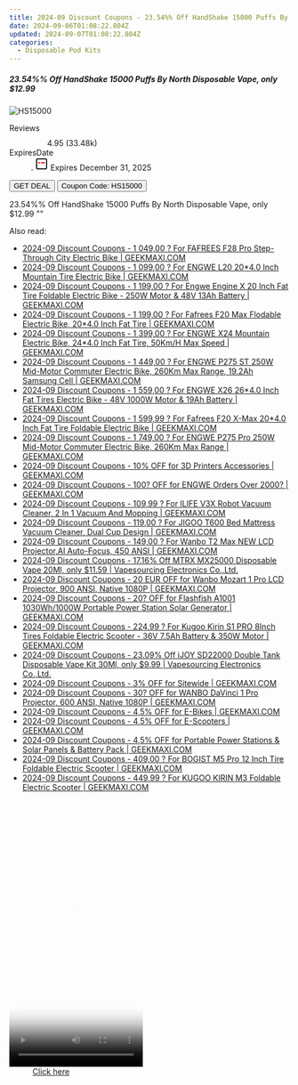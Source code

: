 ```yaml
---
title: 2024-09 Discount Coupons - 23.54%% Off HandShake 15000 Puffs By North Disposable Vape, only $12.99 | Vapesourcing Electronics Co.,Ltd.
date: 2024-09-06T01:08:22.804Z
updated: 2024-09-07T01:08:22.804Z
categories:
  - Disposable Pod Kits
---
```



<div class="max-w-4xl mx-auto grid grid-cols-1 lg:max-w-5xl lg:gap-x-20 lg:grid-cols-2">
  <div class="relative p-3 col-start-1 row-start-1 flex flex-col-reverse rounded-lg bg-gradient-to-t from-black/75 via-black/0 sm:bg-none sm:row-start-2 sm:p-0 lg:row-start-1">
    <h5 class="mt-1 text-lg font-semibold text-white sm:text-slate-900 md:text-2xl dark:sm:text-white">23.54%% Off HandShake 15000 Puffs By North Disposable Vape, only $12.99</h5>
  </div>
  
  <div class="col-start-1 col-end-3 row-start-1 grid gap-4 sm:mb-6 sm:grid-cols-4 lg:col-start-2 lg:row-span-6 lg:row-end-6 lg:mb-0 lg:gap-6">
      <img src="&quot;https://static.shareasale.com/image/90958/deal/HandShake15000PuffsByNorthDisposableVape.png&quot;" onClick="javascript:window.open(decodeURIComponent('%22https%3A%2F%2Fwww.shareasale.com%2Fu.cfm%3Fd%3D1112219%26m%3D90958%26u%3D4338022%22'), '_blank');void(0);" alt="HS15000" class="h-60 w-full rounded-lg object-cover sm:col-span-2 sm:h-52 lg:col-span-full" loading="lazy" />
    
  </div>
  <dl class="row-start-2 mt-4 flex items-center text-xs font-medium sm:row-start-3 sm:mt-1 md:mt-2.5 lg:row-start-2">
    <dt class="sr-only">Reviews</dt>
    <dd class="flex items-center text-indigo-600 dark:text-indigo-400">
      <svg width="24" height="24" fill="none" aria-hidden="true" class="mr-1 stroke-current dark:stroke-indigo-500">
        <path d="m12 5 2 5h5l-4 4 2.103 5L12 16l-5.103 3L9 14l-4-4h5l2-5Z" stroke-width="2" stroke-linecap="round" stroke-linejoin="round" />
      </svg>
      <span>4.95 <span class="font-normal text-slate-400">(33.48k)</span></span>
    </dd>
    <dt class="sr-only">ExpiresDate</dt>
    <dd class="flex items-center">
      <svg width="2" height="2" aria-hidden="true" fill="currentColor" class="mx-3 text-slate-300">
        <circle cx="1" cy="1" r="1" />
      </svg>
      <svg width="24" height="24" viewBox="0 0 24 24" fill="none" stroke="currentColor" stroke-width="2">
        <rect x="3" y="3" width="18" height="18" rx="2" fill="#fff" />
        <path d="M6 10L18 10" stroke="red" stroke-width="2" fill="none" />
        <path d="M10 6L10 18" stroke="#fff" stroke-width="2" fill="none" />
      </svg>
      Expires December 31, 2025    </dd>
  </dl>
  <div class="col-start-1 row-start-3 mt-4 self-center sm:col-start-2 sm:row-span-2 sm:row-start-2 sm:mt-0 lg:col-start-1 lg:row-start-3 lg:row-end-4 lg:mt-6">
    <button type="button" onClick="javascript:window.open(decodeURIComponent('%22https%3A%2F%2Fwww.shareasale.com%2Fu.cfm%3Fd%3D1112219%26m%3D90958%26u%3D4338022%22'), '_blank');void(0);" class="rounded-lg bg-red-600 px-3 py-2 text-sm font-medium leading-6 text-white">GET DEAL</button>
    <button type="button" onClick="javascript:window.open(decodeURIComponent('%22https%3A%2F%2Fwww.shareasale.com%2Fu.cfm%3Fd%3D1112219%26m%3D90958%26u%3D4338022%22'), '_blank');void(0);" class="border-dashed border-2 border-indigo-600 bg-green-100 text-sm leading-6 font-medium py-2 px-3 rounded-lg">Coupon Code: HS15000</button>
  </div>
  <p class="col-start-1 mt-4 text-sm leading-6 sm:col-span-2 lg:col-span-1 lg:row-start-4 lg:mt-6 dark:text-slate-400">
    23.54%% Off HandShake 15000 Puffs By North Disposable Vape, only $12.99 
""  </p>
</div>
<span class="atpl-alsoreadstyle">Also read:</span>
<div><ul>
<li><a href="https://coupons.techidaily.com/coupon-1106109-share-77450-sale/"><u>2024-09 Discount Coupons - 1 049,00 ? For FAFREES F28 Pro Step-Through City Electric Bike | GEEKMAXI.COM</u></a></li>
<li><a href="https://coupons.techidaily.com/coupon-1093786-share-77450-sale/"><u>2024-09 Discount Coupons - 1 099,00 ? For ENGWE L20 20*4.0 Inch Mountain Tire Electric Bike | GEEKMAXI.COM</u></a></li>
<li><a href="https://coupons.techidaily.com/coupon-1093606-share-77450-sale/"><u>2024-09 Discount Coupons - 1 199,00 ? For Engwe Engine X 20 Inch Fat Tire Foldable Electric Bike - 250W Motor & 48V 13Ah Battery | GEEKMAXI.COM</u></a></li>
<li><a href="https://coupons.techidaily.com/coupon-1109156-share-77450-sale/"><u>2024-09 Discount Coupons - 1 199,00 ? For Fafrees F20 Max Flodable Electric Bike, 20*4.0 Inch Fat Tire | GEEKMAXI.COM</u></a></li>
<li><a href="https://coupons.techidaily.com/coupon-1093818-share-77450-sale/"><u>2024-09 Discount Coupons - 1 399,00 ? For ENGWE X24 Mountain Electric Bike, 24*4.0 Inch Fat Tire, 50Km/H Max Speed | GEEKMAXI.COM</u></a></li>
<li><a href="https://coupons.techidaily.com/coupon-1093561-share-77450-sale/"><u>2024-09 Discount Coupons - 1 449,00 ? For ENGWE P275 ST 250W Mid-Motor Commuter Electric Bike, 260Km Max Range, 19.2Ah Samsung Cell | GEEKMAXI.COM</u></a></li>
<li><a href="https://coupons.techidaily.com/coupon-1093804-share-77450-sale/"><u>2024-09 Discount Coupons - 1 559,00 ? For ENGWE X26 26*4.0 Inch Fat Tires Electric Bike - 48V 1000W Motor & 19Ah Battery | GEEKMAXI.COM</u></a></li>
<li><a href="https://coupons.techidaily.com/coupon-1109160-share-77450-sale/"><u>2024-09 Discount Coupons - 1 599,99 ? For Fafrees F20 X-Max 20*4.0 Inch Fat Tire Foldable Electric Bike | GEEKMAXI.COM</u></a></li>
<li><a href="https://coupons.techidaily.com/coupon-1100591-share-77450-sale/"><u>2024-09 Discount Coupons - 1 749,00 ? For ENGWE P275 Pro 250W Mid-Motor Commuter Electric Bike, 260Km Max Range | GEEKMAXI.COM</u></a></li>
<li><a href="https://coupons.techidaily.com/coupon-1081657-share-77450-sale/"><u>2024-09 Discount Coupons - 10% OFF for 3D Printers Accessories | GEEKMAXI.COM</u></a></li>
<li><a href="https://coupons.techidaily.com/coupon-1081682-share-77450-sale/"><u>2024-09 Discount Coupons - 100? OFF for ENGWE Orders Over 2000? | GEEKMAXI.COM</u></a></li>
<li><a href="https://coupons.techidaily.com/coupon-1106120-share-77450-sale/"><u>2024-09 Discount Coupons - 109,99 ? For ILIFE V3X Robot Vacuum Cleaner, 2 In 1 Vacuum And Mopping | GEEKMAXI.COM</u></a></li>
<li><a href="https://coupons.techidaily.com/coupon-1080547-share-77450-sale/"><u>2024-09 Discount Coupons - 119,00 ? For JIGOO T600 Bed Mattress Vacuum Cleaner, Dual Cup Design | GEEKMAXI.COM</u></a></li>
<li><a href="https://coupons.techidaily.com/coupon-1099678-share-77450-sale/"><u>2024-09 Discount Coupons - 149,00 ? For Wanbo T2 Max NEW LCD Projector,AI Auto-Focus, 450 ANSI | GEEKMAXI.COM</u></a></li>
<li><a href="https://coupons.techidaily.com/coupon-1107670-share-90958-sale/"><u>2024-09 Discount Coupons - 17.16% Off MTRX MX25000 Disposable Vape 20Ml, only $11.59 | Vapesourcing Electronics Co.,Ltd.</u></a></li>
<li><a href="https://coupons.techidaily.com/coupon-1109151-share-77450-sale/"><u>2024-09 Discount Coupons - 20 EUR OFF for Wanbo Mozart 1 Pro LCD Projector, 900 ANSI, Native 1080P | GEEKMAXI.COM</u></a></li>
<li><a href="https://coupons.techidaily.com/coupon-1112489-share-77450-sale/"><u>2024-09 Discount Coupons - 20? OFF for Flashfish A1001 1030Wh/1000W Portable Power Station Solar Generator | GEEKMAXI.COM</u></a></li>
<li><a href="https://coupons.techidaily.com/coupon-950586-share-77450-sale/"><u>2024-09 Discount Coupons - 224,99 ? For Kugoo Kirin S1 PRO 8Inch Tires Foldable Electric Scooter - 36V 7.5Ah Battery & 350W Motor | GEEKMAXI.COM</u></a></li>
<li><a href="https://coupons.techidaily.com/coupon-1102847-share-90958-sale/"><u>2024-09 Discount Coupons - 23.09% Off iJOY SD22000 Double Tank Disposable Vape Kit 30Ml, only $9.99 | Vapesourcing Electronics Co.,Ltd.</u></a></li>
<li><a href="https://coupons.techidaily.com/coupon-761160-share-77450-sale/"><u>2024-09 Discount Coupons - 3% OFF for Sitewide | GEEKMAXI.COM</u></a></li>
<li><a href="https://coupons.techidaily.com/coupon-1109149-share-77450-sale/"><u>2024-09 Discount Coupons - 30? OFF for WANBO DaVinci 1 Pro Projector, 600 ANSI, Native 1080P | GEEKMAXI.COM</u></a></li>
<li><a href="https://coupons.techidaily.com/coupon-1107236-share-77450-sale/"><u>2024-09 Discount Coupons - 4,5% OFF for E-Bikes | GEEKMAXI.COM</u></a></li>
<li><a href="https://coupons.techidaily.com/coupon-1107238-share-77450-sale/"><u>2024-09 Discount Coupons - 4,5% OFF for E-Scooters | GEEKMAXI.COM</u></a></li>
<li><a href="https://coupons.techidaily.com/coupon-1107230-share-77450-sale/"><u>2024-09 Discount Coupons - 4,5% OFF for Portable Power Stations & Solar Panels & Battery Pack | GEEKMAXI.COM</u></a></li>
<li><a href="https://coupons.techidaily.com/coupon-977678-share-77450-sale/"><u>2024-09 Discount Coupons - 409,00 ? For BOGIST M5 Pro 12 Inch Tire Foldable Electric Scooter | GEEKMAXI.COM</u></a></li>
<li><a href="https://coupons.techidaily.com/coupon-850433-share-77450-sale/"><u>2024-09 Discount Coupons - 449,99 ? For KUGOO KIRIN M3 Foldable Electric Scooter | GEEKMAXI.COM</u></a></li>
</ul></div>

<ins class="adsbygoogle"
      style="display:block"
      data-ad-client="ca-pub-7571918770474297"
      data-ad-slot="8358498916"
      data-ad-format="auto"
      data-full-width-responsive="true"></ins>
<!-- affiliate ads begin -->
<span id="1770526">
					<video width="240" height="480" style="cursor:pointer"
           poster="//a.impactradius-go.com/display-clicktoplayimage/1770526.png"
           onclick="if(!this.playClicked){this.play();this.setAttribute('controls',true);this.playClicked=true;}">
	   <source src="//a.impactradius-go.com/display-ad/20702-1770526">
	   <img src="//a.impactradius-go.com/display-clicktoplayimage/1770526.png" style="border: none; height: 100%; width: 100%; object-fit: contain">
	</video>
	<div style="width:150px;text-align:center"><a href="javascript:window.open(decodeURIComponent('https%3A%2F%2Ftokenmetrics.sjv.io%2Fc%2F5597632%2F1770526%2F20702'), '_blank');void(0);">Click here</a></div>
</span>
<img height="0" width="0" src="https://imp.pxf.io/i/5597632/1770526/20702" style="position:absolute;visibility:hidden;" border="0" />
<!-- affiliate ads end -->